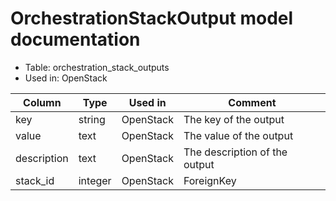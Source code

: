 ---
---
# OrchestrationStackOutput model documentation

* Table: orchestration_stack_outputs
* Used in: OpenStack

| Column       | Type      | Used in           | Comment |
| ------------ | --------- | ----------------- | ------- |
| key          | string    | OpenStack         | The key of the output |
| value        | text      | OpenStack         | The value of the output |
| description  | text      | OpenStack         | The description of the output |
| stack_id     | integer   | OpenStack         | ForeignKey |
